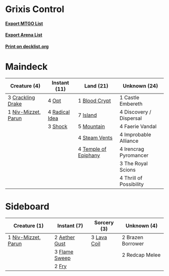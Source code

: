 # Grixis Control

#### [Export MTGO List](../collection/Grixis%20Control/Grixis%20Control.txt)
#### [Export Arena List](../collection/Grixis%20Control/Grixis%20Control_arena.txt)
#### [Print on decklist.org](http://decklist.org/?deckmain=1%09Blood%20Crypt%0A1%09Castle%20Embereth%0A3%09Crackling%20Drake%0A4%09Discovery%20/%20Dispersal%0A4%09Faerie%20Vandal%0A4%09Improbable%20Alliance%0A4%09Irencrag%20Pyromancer%0A7%09Island%0A5%09Mountain%0A1%09Niv-Mizzet,%20Parun%0A4%09Opt%0A4%09Radical%20Idea%0A3%09Shock%0A4%09Steam%20Vents%0A4%09Temple%20of%20Epiphany%0A3%09The%20Royal%20Scions%0A4%09Thrill%20of%20Possibility&deckside=2%09Aether%20Gust%0A2%09Brazen%20Borrower%0A3%09Flame%20Sweep%0A2%09Fry%0A3%09Lava%20Coil%0A1%09Niv-Mizzet,%20Parun%0A2%09Redcap%20Melee)
# Maindeck

|                                         Creature (4)                                         |                                      Instant (11)                                       |                                           Land (21)                                           |     Unknown (24)      |
|----------------------------------------------------------------------------------------------|-----------------------------------------------------------------------------------------|-----------------------------------------------------------------------------------------------|-----------------------|
|3 [Crackling Drake](http://gatherer.wizards.com/Pages/Card/Details.aspx?multiverseid=452913)  |4 [Opt](http://gatherer.wizards.com/Pages/Card/Details.aspx?multiverseid=442948)         |1 [Blood Crypt](http://gatherer.wizards.com/Pages/Card/Details.aspx?multiverseid=97102)        |1 Castle Embereth      |
|1 [Niv-Mizzet, Parun](http://gatherer.wizards.com/Pages/Card/Details.aspx?multiverseid=452942)|4 [Radical Idea](http://gatherer.wizards.com/Pages/Card/Details.aspx?multiverseid=452802)|7 [Island](http://gatherer.wizards.com/Pages/Card/Details.aspx?multiverseid=439857)            |4 Discovery / Dispersal|
|                                                                                              |3 [Shock](http://gatherer.wizards.com/Pages/Card/Details.aspx?multiverseid=129732)       |5 [Mountain](http://gatherer.wizards.com/Pages/Card/Details.aspx?multiverseid=439859)          |4 Faerie Vandal        |
|                                                                                              |                                                                                         |4 [Steam Vents](http://gatherer.wizards.com/Pages/Card/Details.aspx?multiverseid=405109)       |4 Improbable Alliance  |
|                                                                                              |                                                                                         |4 [Temple of Epiphany](http://gatherer.wizards.com/Pages/Card/Details.aspx?multiverseid=442808)|4 Irencrag Pyromancer  |
|                                                                                              |                                                                                         |                                                                                               |3 The Royal Scions     |
|                                                                                              |                                                                                         |                                                                                               |4 Thrill of Possibility|


# Sideboard

|                                         Creature (1)                                         |                                      Instant (7)                                       |                                     Sorcery (3)                                      |   Unknown (4)   |
|----------------------------------------------------------------------------------------------|----------------------------------------------------------------------------------------|--------------------------------------------------------------------------------------|-----------------|
|1 [Niv-Mizzet, Parun](http://gatherer.wizards.com/Pages/Card/Details.aspx?multiverseid=452942)|2 [Aether Gust](http://gatherer.wizards.com/Pages/Card/Details.aspx?multiverseid=466796)|3 [Lava Coil](http://gatherer.wizards.com/Pages/Card/Details.aspx?multiverseid=452858)|2 Brazen Borrower|
|                                                                                              |3 [Flame Sweep](http://gatherer.wizards.com/Pages/Card/Details.aspx?multiverseid=466893)|                                                                                      |2 Redcap Melee   |
|                                                                                              |2 [Fry](http://gatherer.wizards.com/Pages/Card/Details.aspx?multiverseid=466894)        |                                                                                      |                 |

